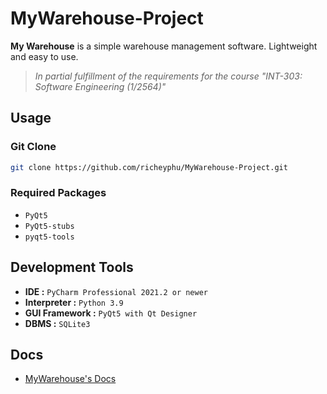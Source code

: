 # MyWarehouse-Project
**My Warehouse** is a simple warehouse management software. Lightweight and easy to use.

>*In partial fulfillment of the requirements for the course "INT-303: Software Engineering (1/2564)"*

## Usage

### Git Clone
```bash 
git clone https://github.com/richeyphu/MyWarehouse-Project.git
```

### Required Packages
- `PyQt5`
- `PyQt5-stubs`
- `pyqt5-tools`


## Development Tools
* **IDE :** `PyCharm Professional 2021.2 or newer`
* **Interpreter :** `Python 3.9`
* **GUI Framework :** `PyQt5 with Qt Designer`
* **DBMS :** `SQLite3`


## Docs
- [MyWarehouse's Docs](https://richeyphu.github.io/MyWarehouse-Project/)
